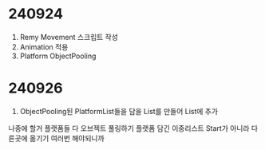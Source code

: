 # 240924
1. Remy Movement 스크립트 작성
2. Animation 적용
3. Platform ObjectPooling

# 240926
1. ObjectPooling된 PlatformList들을 담을 List를 만들어 List에 추가

나중에 할거
플랫폼들 다 오브젝트 풀링하기
플랫폼 담긴 이중리스트 Start가 아니라 다른곳에 옮기기 여러번 해야되니까
